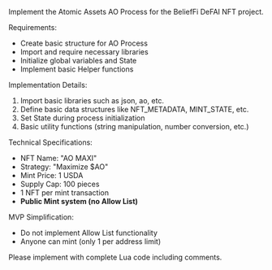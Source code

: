 Implement the Atomic Assets AO Process for the BeliefFi DeFAI NFT project.

Requirements:

- Create basic structure for AO Process
- Import and require necessary libraries
- Initialize global variables and State
- Implement basic Helper functions

Implementation Details:

1. Import basic libraries such as json, ao, etc.
2. Define basic data structures like NFT_METADATA, MINT_STATE, etc.
3. Set State during process initialization
4. Basic utility functions (string manipulation, number conversion, etc.)

Technical Specifications:

- NFT Name: "AO MAXI"
- Strategy: "Maximize $AO"
- Mint Price: 1 USDA
- Supply Cap: 100 pieces
- 1 NFT per mint transaction
- **Public Mint system (no Allow List)**

MVP Simplification:

- Do not implement Allow List functionality
- Anyone can mint (only 1 per address limit)

Please implement with complete Lua code including comments.

